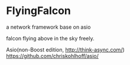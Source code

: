 # FlyingFalcon

a network framework base on asio
 
falcon flying above in the sky freely.


Asio(non-Boost edition, http://think-async.com/)
https://github.com/chriskohlhoff/asio/
